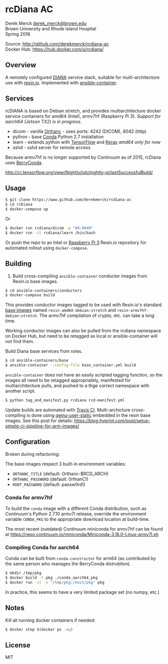 rcDiana AC
==================
Derek Merck <derek_merck@brown.edu>  
Brown University and Rhode Island Hospital  
Spring 2018

Source: <http://github.com/derekmerck/rcdiana-ac>  
Docker Hub: <https://hub.docker.com/u/rcdiana/>


Overview
---------------

A remotely configured [DIANA][] service stack, suitable for multi-architecture use with [resin.io][].  Implemented with [ansible-container][].

[DIANA]: https://diana.readthedocs.io
[ansible-container]: https://docs.ansible.com/ansible-container/
[resin.io]: https://www.resin.io


Services
------------------

rcDIANA is based on Debian stretch, and provides multiarchitecture docker service containers for amd64 (Intel), armv7hf (Raspberry Pi 3).  _Support for aarch64 (Jetson TX2) is in progress_.

- dicom  - vanilla [Orthanc][] - uses ports: 4242 (DICOM), 8042 (http)
- python - base [Conda][] Python 2.7 installation
- learn  - extends python with [TensorFlow][] and [Keras][] _amd64 only for now_
- sshd   - sshd server for remote access

Because armv7hf is no longer supported by Continuum as of 2015, rcDiana uses [BerryConda][].

http://ci.tensorflow.org/view/Nightly/job/nightly-pi/lastSuccessfulBuild/

[Orthanc]: http://www.orthanc-server.com
[Conda]: http://www.anaconda.org
[BerryConda]: https://github.com/jjhelmus/berryconda
[TensorFlow]: https://www.tensorflow.org
[Keras]: https://keras.io


Usage
-------------------

```bash
$ git clone https://www.github.com/derekmerck/rcdiana-ac
$ cd rcDiana
$ docker-compose up
```
Or 

```bash
$ docker run rcdiana/dicom -p "80:8040"
$ docker run -it rcdiana/learn /bin/bash 
```

Or push the repo to an Intel or [Raspberry Pi 3][] Resin.io repository for automated rollout using `docker-compose`.

[Raspberry Pi 3]: https://www.raspberrypi.org/products/raspberry-pi-3-model-b/

Building
--------------------

1. Build cross-compiling `ansible-container` conductor images from Resin.io base images.

```bash
$ cd ansible-containers/conductors
$ docker-compose build
```

This provides conductor images tagged to be used with Resin.io's standard [base images](https://docs.resin.io/reference/base-images/resin-base-images/) named `resin-amd64-debian:stretch` and `resin-armv7hf-debian:stretch`.  The armv7hf compilation of crypto, etc. can take a _long_ time.

Working conductor images can also be pulled from the rcdiana namespace on Docker Hub, but need to be retagged as local or ansible-container will not find them.

Build Diana base services from roles.
```bash
$ cd ansible-containers/base
$ ansible-container --config-file base_container.yml build
```

`ansible-container` does not have an easily scripted tagging function, so the images all need to be retagged appropriately, manifested for multiarchitecture pulls, and pushed to a thge correct namespace with another script.

```bash
$ python tag_and_manifest.py rcdiana rcd-manifest.yml
```

Update builds are automated with [Travis CI][].  Multi-archicture cross-compiling is done using [qemu-user-static](https://github.com/multiarch/qemu-user-static) embedded in the resin base images.  See this post for details: <https://blog.hypriot.com/post/setup-simple-ci-pipeline-for-arm-images/>

[Travis CI]: https://travis-ci.org

Configuration
------------------

Broken during refactoring:

The base images respect 3 built-in environment variables:

- `ORTHANC_TITLE` (default: Orthanc-$RCD_ARCH)
- `ORTHANC_PASSWORD` (default: 0rthanC!)
- `ROOT_PASSWORD` (default: passw0rd!)

### Conda for armv7hf

To build the `conda` image with a different Conda distribution, such as Continuum's Python 2.7.10 armv7l release, override the environment variable `CONDA_PKG` to the appropriate download location at build-time.  

The most recent (outdated) Continuum miniconda for armv7hf can be found at <https://repo.continuum.io/miniconda/Miniconda-3.16.0-Linux-armv7l.sh>

### Compiling Conda for aarch64

Conda can be built from `conda-constructor` for arm64 (as contributed by the same person who manages the BerryConda distrubiton).

```bash
$ mkdir /tmp/pkg
$ docker build -t pkg ./conda_aarch64_pkg
$ docker run -it -v "/tmp/pkg:/host/pkg" pkg
```

In practice, this seems to have a very limited package set (no numpy, etc.)

Notes
-----------------

Kill all running docker containers if needed:

```bash
$ docker stop $(docker ps -aq)
```

## License

MIT
